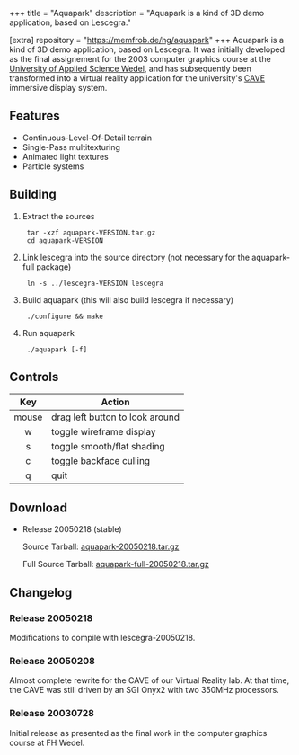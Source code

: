 +++
title = "Aquapark"
description = "Aquapark is a kind of 3D demo application, based on Lescegra."

[extra]
repository = "https://memfrob.de/hg/aquapark"
+++
Aquapark is a kind of 3D demo application, based on Lescegra. It was
initially developed as the final assignement for the 2003 computer
graphics course at the
[University of Applied Science Wedel](http://www.fh-wedel.de/), and
has subsequently been transformed into a virtual reality application
for the university's
[CAVE](http://vrlab.fh-wedel.de/ausstattung/display.html) immersive
display system.

## Features

- Continuous-Level-Of-Detail terrain
- Single-Pass multitexturing
- Animated light textures
- Particle systems

## Building

1. Extract the sources

        tar -xzf aquapark-VERSION.tar.gz
        cd aquapark-VERSION

2. Link lescegra into the source directory (not necessary for the aquapark-full package)

        ln -s ../lescegra-VERSION lescegra

3. Build aquapark (this will also build lescegra if necessary)

        ./configure && make

4. Run aquapark

        ./aquapark [-f]

## Controls

| Key   | Action                          |
| :---: | ------------------------------- |
| mouse | drag left button to look around |
| w     | toggle wireframe display        |
| s     | toggle smooth/flat shading      |
| c     | toggle backface culling         |
| q     | quit                            |

## Download

* Release 20050218 (stable)

  Source Tarball: [aquapark-20050218.tar.gz](/files/aquapark-20050218.tar.gz)

  Full Source Tarball: [aquapark-full-20050218.tar.gz](/files/aquapark-full-20050218.tar.gz)

## Changelog

### Release 20050218

Modifications to compile with lescegra-20050218.

### Release 20050208

Almost complete rewrite for the CAVE of our Virtual Reality lab. At
that time, the CAVE was still driven by an SGI Onyx2 with two 350MHz
processors.

### Release 20030728

Initial release as presented as the final work in the computer
graphics course at FH Wedel.

